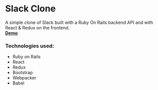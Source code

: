 # Slack Clone

A simple clone of Slack built with a Ruby On Rails backend API and with React & Redux on the frontend.
<br/>
[**Demo**](https://slack-clone-mvare007.herokuapp.com/)

### Technologies used:
* Ruby on Rails 
* React
* Redux
* Bootstrap
* Webpacker
* Babel


